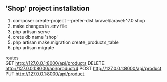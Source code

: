 ## 'Shop' project installation
1. composer create-project --prefer-dist laravel/laravel:^7.0 shop
2. make changes in .env file
3. php artisan serve
4. crete db name 'shop'
5. php artisan make:migration create_products_table
6. php artisan migrate

routes<Br>
GET http://127.0.0.1:8000/api/products 
DELETE http://127.0.0.1:8000/api/product/4
POST http://127.0.0.1:8000/api/product
PUT http://127.0.0.1:8000/api/product
